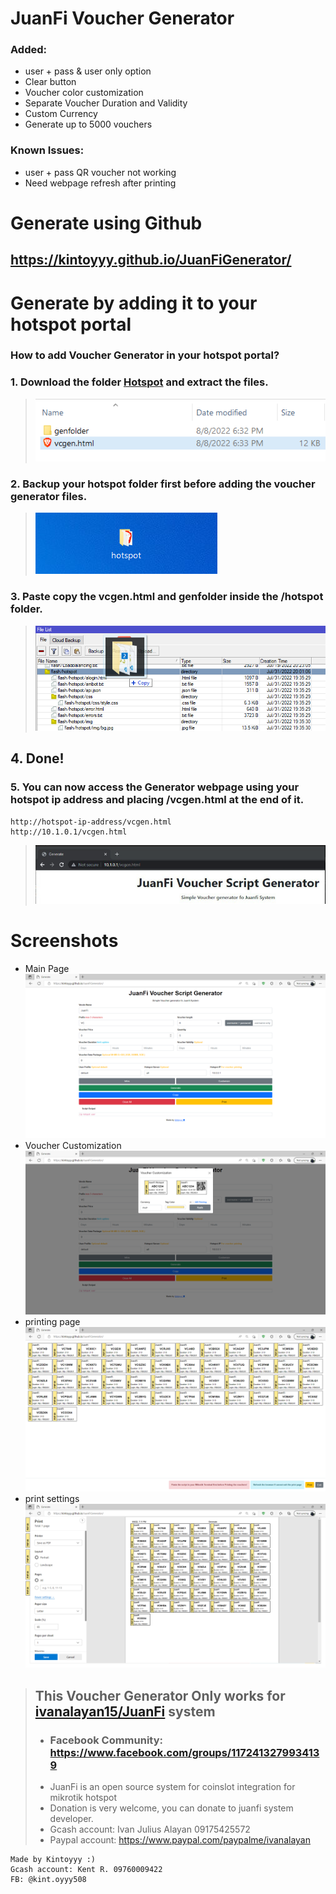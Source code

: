 # **JuanFi Voucher Generator**

### **Added:** 
- user + pass & user only option 
- Clear button 
- Voucher color customization 
- Separate Voucher Duration and Validity 
- Custom Currency 
- Generate up to 5000 vouchers
### **Known Issues:**
- user + pass QR voucher not working 
- Need webpage refresh after printing


# **Generate using Github**
##  https://kintoyyy.github.io/JuanFiGenerator/

# **Generate by adding it to your hotspot portal**
### **How to add Voucher Generator in your hotspot portal?**

### 1. Download the folder [Hotspot](https://github.com/Kintoyyy/JuanFiGenerator/tree/main/hotspot) and extract the files.
> ![Step 1](img/1.PNG)

### 2. Backup your hotspot folder first before adding the voucher generator files.
> ![Step 2](img/2.PNG)
### 3. Paste copy the **vcgen.html** and **genfolder** inside the **/hotspot** folder.
> ![Step 3](img/3.PNG)
## 4. **Done!** 

### 5. You can now access the Generator webpage using your hotspot ip address and placing **/vcgen.html** at the end of it.

    http://hotspot-ip-address/vcgen.html
    http://10.1.0.1/vcgen.html
> ![Step 4](img/4.PNG)

# **Screenshots**
- Main Page
![SS](img/SS1.PNG)
- Voucher Customization
![SS](img/SS2.PNG)
- printing page
![SS](img/SS3.PNG)
- print settings
![SS](img/SS4.PNG)


> ## **This Voucher Generator Only works for [ivanalayan15/JuanFi](https://github.com/ivanalayan15/JuanFi) system**
> - ### Facebook Community: https://www.facebook.com/groups/1172413279934139
> - JuanFi is an open source system for coinslot integration for mikrotik hotspot
> - Donation is very welcome, you can donate to juanfi system developer.
> - Gcash account: Ivan Julius Alayan 09175425572
> - Paypal account: https://www.paypal.com/paypalme/ivanalayan

    Made by Kintoyyy :)
    Gcash account: Kent R. 09760009422
    FB: @kint.oyyy508


